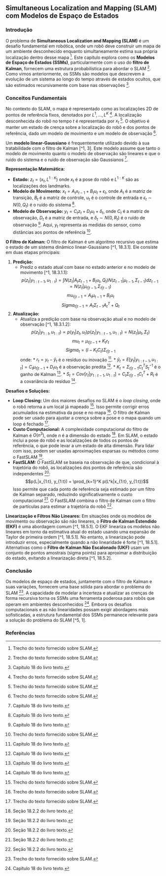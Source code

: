 ## Simultaneous Localization and Mapping (SLAM) com Modelos de Espaço de Estados

### Introdução
O problema de **Simultaneous Localization and Mapping (SLAM)** é um desafio fundamental em robótica, onde um robô deve construir um mapa de um ambiente desconhecido enquanto simultaneamente estima sua própria localização dentro desse mapa [^3]. Este capítulo explora como os **Modelos de Espaço de Estados (SSMs)**, particularmente com o uso do **filtro de Kalman**, fornecem uma estrutura probabilística para abordar o SLAM [^3]. Como vimos anteriormente, os SSMs são modelos que descrevem a evolução de um sistema ao longo do tempo através de estados ocultos, que são estimados recursivamente com base nas observações [^1].

### Conceitos Fundamentais
No contexto do SLAM, o mapa é representado como as localizações 2D de pontos de referência fixos, denotados por $L^1, ..., L^K$ [^3]. A localização desconhecida do robô no tempo $t$ é representada por $x_t$ [^3]. O objetivo é manter um estado de crença sobre a localização do robô e dos pontos de referência, dado um modelo de movimento e um modelo de observação [^3].

Um **modelo linear-Gaussiano** é frequentemente utilizado devido à sua tratabilidade com o filtro de Kalman [^1, 3]. Este modelo assume que tanto o modelo de movimento quanto o modelo de observação são lineares e que o ruído do sistema e o ruído de observação são Gaussianos [^1].

**Representação Matemática:**
*   **Estado:** $z_t = (x_t, L^{1:K})$ onde $x_t$ é a pose do robô e $L^{1:K}$ são as localizações dos landmarks.
*   **Modelo de Movimento:** $x_t = A_t x_{t-1} + B_t u_t + \epsilon_t$, onde $A_t$ é a matriz de transição, $B_t$ é a matriz de controle, $u_t$ é o controle de entrada e $\epsilon_t \sim N(0, Q_t)$ é o ruído do sistema [^1].
*   **Modelo de Observação:** $y_t = C_t z_t + D_t u_t + \delta_t$, onde $C_t$ é a matriz de observação, $D_t$ é a matriz de entrada, e $\delta_t \sim N(0, R_t)$ é o ruído de observação [^1]. Aqui, $y_t$ representa as medidas do sensor, como distâncias aos pontos de referência [^3].

**O Filtro de Kalman:**
O filtro de Kalman é um algoritmo recursivo que estima o estado de um sistema dinâmico linear-Gaussiano [^1, 18.3.1]. Ele consiste em duas etapas principais:
1.  **Predição:**
    *   Prediz o estado atual com base no estado anterior e no modelo de movimento [^1, 18.3.1.1]:
        $$p(z_t|y_{1:t-1}, u_{1:t}) = \int N(z_t|A_t z_{t-1} + B_t u_t, Q_t) N(z_{t-1}|\mu_{t-1}, \Sigma_{t-1}) dz_{t-1} = N(z_t|\mu_{t|t-1}, \Sigma_{t|t-1})$$
        $$mu_{t|t-1} = A_t \mu_{t-1} + B_t u_t$$
        $$Sigma_{t|t-1} = A_t \Sigma_{t-1} A_t^T + Q_t$$
2.  **Atualização:**
    *   Atualiza a predição com base na observação atual e no modelo de observação [^1, 18.3.1.2]:
        $$p(z_t|y_{1:t}, u_{1:t}) \propto p(y_t|z_t, u_t) p(z_t|y_{1:t-1}, u_{1:t}) = N(z_t|\mu_t, \Sigma_t)$$
        $$mu_t = \mu_{t|t-1} + K_t r_t$$
        $$Sigma_t = (I - K_t C_t) \Sigma_{t|t-1}$$
        onde:
            *   $r_t = y_t - \hat{y}_t$ é o resíduo ou inovação [^1].
            *   $\hat{y}_t = E[y_t|y_{1:t-1}, u_{1:t}] = C_t \mu_{t|t-1} + D_t u_t$ é a observação predita [^1].
            *   $K_t = \Sigma_{t|t-1} C_t^T S_t^{-1}$ é o ganho de Kalman [^1].
            *   $S_t = Cov[r_t|y_{1:t-1}, u_{1:t}] = C_t \Sigma_{t|t-1} C_t^T + R_t$ é a covariância do resíduo [^1].

**Desafios e Soluções:**

*   **Loop Closing:** Um dos maiores desafios no SLAM é o *loop closing*, onde o robô retorna a um local já mapeado [^3]. Isso permite corrigir erros acumulados na estimativa da pose e no mapa [^3]. O filtro de Kalman pode ser usado para ajustar a crença sobre a pose e o mapa quando um loop é fechado [^3].
*   **Custo Computacional:** A complexidade computacional do filtro de Kalman é $O(n^3)$, onde $n$ é a dimensão do estado [^5]. Em SLAM, o estado inclui a pose do robô e as localizações de todos os pontos de referência, o que pode levar a um estado de alta dimensão. Para lidar com isso, podem ser usadas aproximações esparsas ou métodos como o FastSLAM [^5].
*   **FastSLAM:** O FastSLAM se baseia na observação de que, condicional à trajetória do robô, as localizações dos pontos de referência são independentes [^5]:
    $$p(L|x_{1:t}, y_{1:t}) = \prod_{k=1}^K p(L^k|x_{1:t}, y_{1:t})$$
    Isso permite que cada ponto de referência seja estimado por um filtro de Kalman separado, reduzindo significativamente o custo computacional [^5]. O FastSLAM combina o filtro de Kalman com o filtro de partículas para estimar a trajetória do robô [^5].

**Linearização e Filtros Não Lineares:**
Em situações onde os modelos de movimento ou observação são não lineares, o **Filtro de Kalman Estendido (EKF)** é uma abordagem comum [^1, 18.5.1]. O EKF lineariza os modelos não lineares em torno da estimativa atual do estado usando uma expansão de Taylor de primeira ordem [^1, 18.5.1]. No entanto, a linearização pode introduzir erros, especialmente quando a não linearidade é forte [^1, 18.5.1]. Alternativas como o **Filtro de Kalman Não Escalonado (UKF)** usam um conjunto de pontos amostrais (sigma points) para aproximar a distribuição do estado, evitando a linearização direta [^1, 18.5.2].

### Conclusão
Os modelos de espaço de estados, juntamente com o filtro de Kalman e suas variações, fornecem uma base sólida para abordar o problema do SLAM [^3]. A capacidade de modelar a incerteza e atualizar as crenças de forma recursiva torna os SSMs uma ferramenta poderosa para robôs que operam em ambientes desconhecidos [^1]. Embora os desafios computacionais e as não linearidades possam exigir abordagens mais sofisticadas, a estrutura fundamental dos SSMs permanece relevante para a solução do problema do SLAM [^5, 1].

### Referências
[^1]: Capítulo 18 do livro texto.
[^3]: Trecho do texto fornecido sobre SLAM.
[^5]: Seção 18.2.2 do livro texto.

<!-- END -->